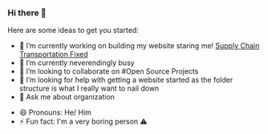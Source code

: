 ### Hi there 👋

<!--
**thomasthaddeus/thomasthaddeus** is a ✨ _special_ ✨ repository because its `README.md` (this file) appears on your GitHub profile.
-->
Here are some ideas to get you started:

- 🔭 I’m currently working on building my website staring me! [Supply Chain Transportation Fixed](https://github.com/thomasthaddeus/thomasthaddeus/edit/main/README.md)
- 🌱 I’m currently neverendingly busy
- 👯 I’m looking to collaborate on #Open Source Projects
- 🤔 I’m looking for help with getting a website started as the folder structure is what I really want to nail down 
- 💬 Ask me about organization
<!--
- 📫 How to reach me: [![![Email](mailto:thomasthaddeus@cityuniversity.org)](https://user-images.githubusercontent.com/92204097/198655718-ab18cb79-c196-4c26-af00-6275e398c73b.png)] -->

                      
- 😄 Pronouns: He/ Him
- ⚡ Fun fact: I'm a very boring person :warning: 
